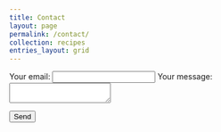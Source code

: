 ```yaml
---
title: Contact
layout: page
permalink: /contact/
collection: recipes
entries_layout: grid
---
```


<form action="https://formspree.io/mwknddww" method="POST">
  <label>
    Your email:
    <input type="text" name="_replyto">
  </label>
  <label>
    Your message:
    <textarea name="message"></textarea>
  </label>

  <!-- your other form fields go here -->

  <button type="submit">Send</button>
</form>

